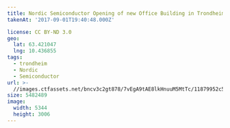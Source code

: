 ```yaml
---
title: Nordic Semiconductor Opening of new Office Building in Trondheim
takenAt: '2017-09-01T19:40:48.000Z'

license: CC BY-ND 3.0
geo:
  lat: 63.421047
  lng: 10.436855
tags:
  - trondheim
  - Nordic
  - Semiconductor
url: >-
  //images.ctfassets.net/bncv3c2gt878/7vEgA9tAE8lkHnuuM5MtTc/11879952c5a7dc5550c7f45f61746681/nordic-semiconductor-opening-of-new-office-building-in-trondheim_36170348994_o
size: 5482489
image:
  width: 5344
  height: 3006
---
```

